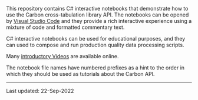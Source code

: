 This repository contains C# interactive notebooks that demonstrate how to use the Carbon cross-tabulation library API. The notebooks can be opened by [Visual Studio Code][vscode] and they provide a rich interactive experience using a mixture of code and formatted commentary text.

C# interactive notebooks can be used for educational purposes, and they can used to compose and run production quality data processing scripts.

Many [introductory Videos][vsintro] are available online.

The notebook file names have numbered prefixes as a hint to the order in which they should be used as tutorials about the Carbon API.

---

Last updated: 22-Sep-2022

[vscode]: https://code.visualstudio.com/
[vsintro]: https://code.visualstudio.com/docs/getstarted/introvideos